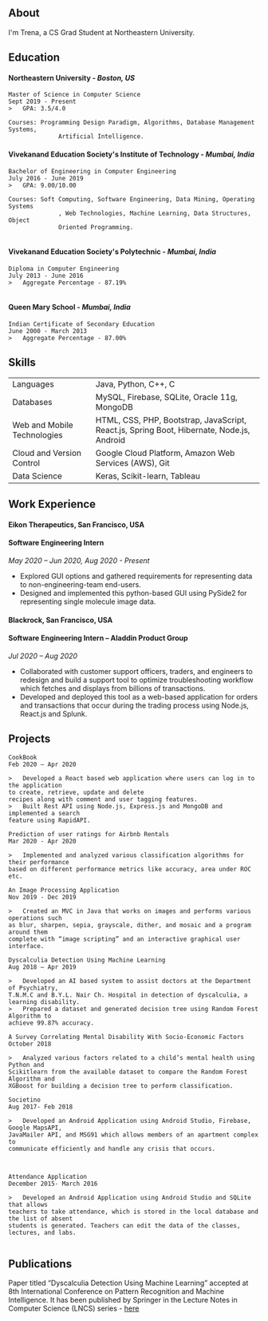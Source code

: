 ## About

I'm Trena, a CS Grad Student at Northeastern University.


## Education

#### **Northeastern University** - _Boston, US_ 

```
Master of Science in Computer Science                                          Sept 2019 - Present 
>   GPA: 3.5/4.0

Courses: Programming Design Paradigm, Algorithms, Database Management Systems,
              Artificial Intelligence.                                                             
```
#### **Vivekanand Education Society's Institute of Technology** - _Mumbai, India_

```
Bachelor of Engineering in Computer Engineering                         July 2016 - June 2019 
>   GPA: 9.00/10.00

Courses: Soft Computing, Software Engineering, Data Mining, Operating Systems
              , Web Technologies, Machine Learning, Data Structures, Object 
              Oriented Programming.
                                                             
```

#### **Vivekanand Education Society's Polytechnic** - _Mumbai, India_

```
Diploma in Computer Engineering                                                  July 2013 - June 2016
>   Aggregate Percentage - 87.19%
                                                           
```

#### **Queen Mary School** - _Mumbai, India_

```
Indian Certificate of Secondary Education                                   June 2000 - March 2013
>   Aggregate Percentage - 87.00%

```

## Skills

|     |   | 
|:-------------|:------------------|
| Languages    | Java, Python, C++, C |
| Databases   |MySQL, Firebase, SQLite, Oracle 11g, MongoDB   |
| Web and Mobile Technologies           | HTML, CSS, PHP, Bootstrap, JavaScript, React.js, Spring Boot, Hibernate, Node.js, Android     |
| Cloud and Version Control | Google Cloud Platform, Amazon Web Services (AWS), Git |
|Data Science|Keras, Scikit-learn, Tableau|



## Work Experience

#### Eikon Therapeutics, San Francisco, USA                                                                 
#### Software Engineering Intern                                                                                     
_May 2020 – Jun 2020, Aug 2020 - Present_
*   Explored GUI options and gathered requirements for representing data to non-engineering-team end-users.
*   Designed and implemented this python-based GUI using PySide2 for representing single molecule image data.

#### Blackrock, San Francisco, USA 
#### Software Engineering Intern – Aladdin Product Group  
_Jul 2020 – Aug 2020_
*   Collaborated with customer support officers, traders, and engineers to redesign and build a support tool to optimize troubleshooting workflow which fetches and displays from billions of transactions.
*   Developed and deployed this tool as a web-based application for orders and transactions that occur during the trading process using Node.js, React.js and Splunk. 

## Projects

```
CookBook                                                                     Feb 2020 – Apr 2020

>   Developed a React based web application where users can log in to the application 
to create, retrieve, update and delete
recipes along with comment and user tagging features.
>   Built Rest API using Node.js, Express.js and MongoDB and implemented a search 
feature using RapidAPI.

```

```
Prediction of user ratings for Airbnb Rentals                                   Mar 2020 - Apr 2020

>   Implemented and analyzed various classification algorithms for their performance
based on different performance metrics like accuracy, area under ROC etc. 

```

```
An Image Processing Application                                                    Nov 2019 - Dec 2019

>   Created an MVC in Java that works on images and performs various operations such
as blur, sharpen, sepia, grayscale, dither, and mosaic and a program around them
complete with “image scripting” and an interactive graphical user interface.

```
```
Dyscalculia Detection Using Machine Learning                                Aug 2018 – Apr 2019

>   Developed an AI based system to assist doctors at the Department of Psychiatry,
T.N.M.C and B.Y.L. Nair Ch. Hospital in detection of dyscalculia, a learning disability.
>   Prepared a dataset and generated decision tree using Random Forest Algorithm to
achieve 99.87% accuracy.

```

```
A Survey Correlating Mental Disability With Socio-Economic Factors            October 2018

>   Analyzed various factors related to a child’s mental health using Python and
Scikitlearn from the available dataset to compare the Random Forest Algorithm and
XGBoost for building a decision tree to perform classification.

```

```
Societino                                                                                          Aug 2017- Feb 2018

>   Developed an Android Application using Android Studio, Firebase, Google MapsAPI,
JavaMailer API, and MSG91 which allows members of an apartment complex to 
communicate efficiently and handle any crisis that occurs.



```

```
Attendance Application                                                       December 2015- March 2016

>   Developed an Android Application using Android Studio and SQLite that allows 
teachers to take attendance, which is stored in the local database and the list of absent
students is generated. Teachers can edit the data of the classes, lectures, and labs.


```



## Publications

Paper titled “Dyscalculia Detection Using Machine Learning” accepted at 8th International Conference on Pattern Recognition and
Machine Intelligence. It has been published by Springer in the Lecture Notes in Computer Science (LNCS) series -
[here](https://doi.org/10.1007/978-3-030-34869-4_13)
